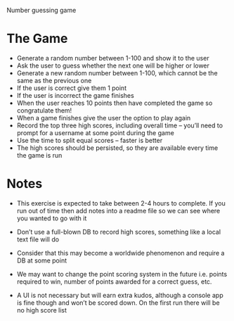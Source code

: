 Number guessing game

# The Game
- Generate a random number between 1-100 and show it to the user
- Ask the user to guess whether the next one will be higher or lower
- Generate a new random number between 1-100, which cannot be the same as the previous one
- If the user is correct give them 1 point
- If the user is incorrect the game finishes
- When the user reaches 10 points then have completed the game so congratulate them!
- When a game finishes give the user the option to play again
- Record the top three high scores, including overall time – you’ll need to prompt for a username at some point during the game
- Use the time to split equal scores – faster is better
- The high scores should be persisted, so they are available every time the game is run

# Notes
- This exercise is expected to take between 2-4 hours to complete. If you run out of time then add notes into a readme file so we can see where you wanted to go with it
- Don’t use a full-blown DB to record high scores, something like a local text file will do
- Consider that this may become a worldwide phenomenon and require a DB at some point
- We may want to change the point scoring system in the future i.e. points required to win, number of points awarded for a correct guess, etc.

- A UI is not necessary but will earn extra kudos, although a console app is fine though and won’t be scored down.
On the first run there will be no high score list
